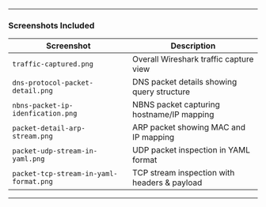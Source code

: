 

---

### Screenshots Included

| Screenshot                              | Description                                      |
|----------------------------------------|--------------------------------------------------|
| `traffic-captured.png`                 | Overall Wireshark traffic capture view          |
| `dns-protocol-packet-detail.png`       | DNS packet details showing query structure      |
| `nbns-packet-ip-idenfication.png`      | NBNS packet capturing hostname/IP mapping       |
| `packet-detail-arp-stream.png`         | ARP packet showing MAC and IP mapping           |
| `packet-udp-stream-in-yaml.png`        | UDP packet inspection in YAML format            |
| `packet-tcp-stream-in-yaml-format.png` | TCP stream inspection with headers & payload    |

---
